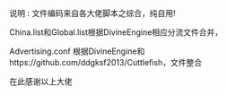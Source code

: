 说明 :
文件编码来自各大佬脚本之综合，纯自用!

China.list和Global.list根据DivineEngine相应分流文件合并，

Advertising.conf  根据DivineEngine和https://github.com/ddgksf2013/Cuttlefish，文件整合

在此感谢以上大佬
